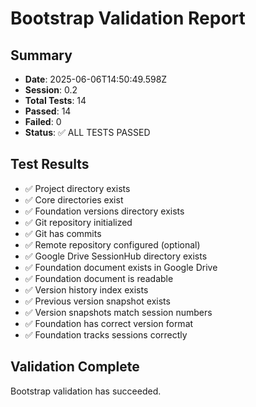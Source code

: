 # Bootstrap Validation Report

## Summary
- **Date**: 2025-06-06T14:50:49.598Z
- **Session**: 0.2
- **Total Tests**: 14
- **Passed**: 14
- **Failed**: 0
- **Status**: ✅ ALL TESTS PASSED

## Test Results
- ✅ Project directory exists
- ✅ Core directories exist
- ✅ Foundation versions directory exists
- ✅ Git repository initialized
- ✅ Git has commits
- ✅ Remote repository configured (optional)
- ✅ Google Drive SessionHub directory exists
- ✅ Foundation document exists in Google Drive
- ✅ Foundation document is readable
- ✅ Version history index exists
- ✅ Previous version snapshot exists
- ✅ Version snapshots match session numbers
- ✅ Foundation has correct version format
- ✅ Foundation tracks sessions correctly

## Validation Complete
Bootstrap validation has succeeded.
